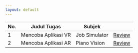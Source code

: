 ```yaml
---
layout: default
---
```


| No. | Judul Tugas         | Subjek        |                               |
| --- | ------------------- | ------------- | ----------------------------- |
| 1   | Mencoba Aplikasi VR | Job Simulator | [Review](/realitas-x/tugas-1) |
| 2   | Mencoba Aplikasi AR | Piano Vision  | [Review](/realitas-x/tugas-2) |

